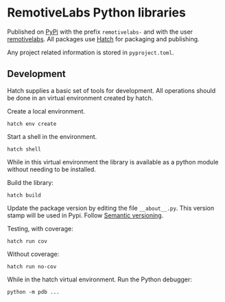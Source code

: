 # RemotiveLabs Python libraries

Published on [PyPi](https://pypi.org/) with the prefix `remotivelabs-` and with the user [remotivelabs](https://pypi.org/user/remotivelabs/).
All packages use [Hatch](https://hatch.pypa.io/) for packaging and publishing.

Any project related information is stored in `pyproject.toml`.

## Development
Hatch supplies a basic set of tools for development.
All operations should be done in an virtual environment created by hatch.

Create a local environment.

    hatch env create

Start a shell in the environment.

    hatch shell

While in this virtual environment the library is available as a python module without needing to be installed.

Build the library:

    hatch build

Update the package version by editing the file `__about__.py`.
This version stamp will be used in Pypi.
Follow [Semantic versioning](https://semver.org/).

Testing, with coverage:

    hatch run cov

Without coverage:

    hatch run no-cov

While in the hatch virtual environment.
Run the Python debugger:

    python -m pdb ...

